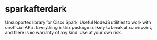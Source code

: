 # sparkafterdark

Unsupported library for Cisco Spark. Useful NodeJS utilities to work with unofficial APIs. Everything in this package is likely to break at some point, and there is no warranty of any kind. Use at your own risk.
